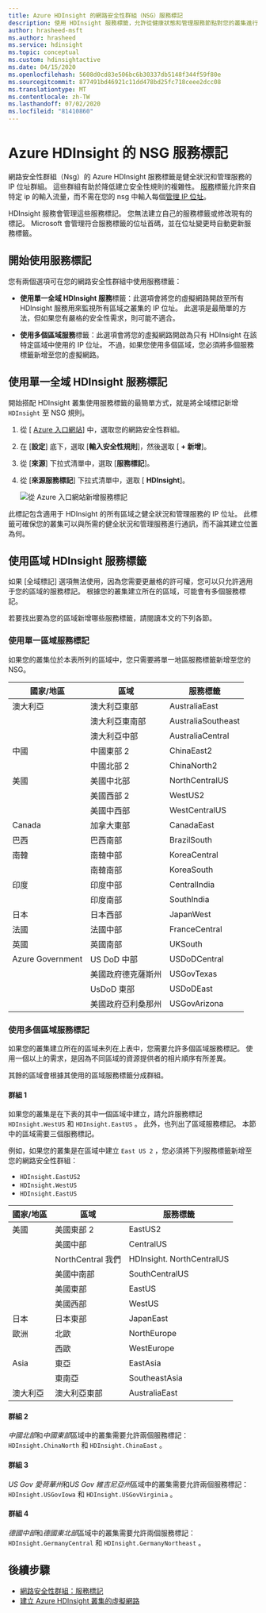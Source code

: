 ```yaml
---
title: Azure HDInsight 的網路安全性群組（NSG）服務標記
description: 使用 HDInsight 服務標籤，允許從健康狀態和管理服務節點對您的叢集進行輸入流量，而不需將 IP 位址新增到您的 Nsg。
author: hrasheed-msft
ms.author: hrasheed
ms.service: hdinsight
ms.topic: conceptual
ms.custom: hdinsightactive
ms.date: 04/15/2020
ms.openlocfilehash: 5608d0cd83e506bc6b30337db5148f344f59f80e
ms.sourcegitcommit: 877491bd46921c11dd478bd25fc718ceee2dcc08
ms.translationtype: MT
ms.contentlocale: zh-TW
ms.lasthandoff: 07/02/2020
ms.locfileid: "81410860"
---
```

# <a name="nsg-service-tags-for-azure-hdinsight"></a>Azure HDInsight 的 NSG 服務標記

網路安全性群組（Nsg）的 Azure HDInsight 服務標籤是健全狀況和管理服務的 IP 位址群組。 這些群組有助於降低建立安全性規則的複雜性。 [服務](../virtual-network/security-overview.md#service-tags)標籤允許來自特定 ip 的輸入流量，而不需在您的 nsg 中輸入每個[管理 IP 位址](hdinsight-management-ip-addresses.md)。

HDInsight 服務會管理這些服務標記。 您無法建立自己的服務標籤或修改現有的標記。 Microsoft 會管理符合服務標籤的位址首碼，並在位址變更時自動更新服務標籤。

## <a name="get-started-with-service-tags"></a>開始使用服務標記

您有兩個選項可在您的網路安全性群組中使用服務標籤：

- **使用單一全域 HDInsight 服務**標籤：此選項會將您的虛擬網路開啟至所有 HDInsight 服務用來監視所有區域之叢集的 IP 位址。 此選項是最簡單的方法，但如果您有嚴格的安全性需求，則可能不適合。

- **使用多個區域服務**標籤：此選項會將您的虛擬網路開啟為只有 HDInsight 在該特定區域中使用的 IP 位址。 不過，如果您使用多個區域，您必須將多個服務標籤新增至您的虛擬網路。

## <a name="use-a-single-global-hdinsight-service-tag"></a>使用單一全域 HDInsight 服務標記

開始搭配 HDInsight 叢集使用服務標籤的最簡單方式，就是將全域標記新增 `HDInsight` 至 NSG 規則。

1. 從 [ [Azure 入口網站](https://portal.azure.com/)] 中，選取您的網路安全性群組。

1. 在 [**設定**] 底下，選取 [**輸入安全性規則**]，然後選取 [ **+ 新增**]。

1. 從 [**來源**] 下拉式清單中，選取 [**服務標記**]。

1. 從 [**來源服務標記**] 下拉式清單中，選取 [ **HDInsight**]。

    ![從 Azure 入口網站新增服務標記](./media/hdinsight-service-tags/azure-portal-add-service-tag.png)

此標記包含適用于 HDInsight 的所有區域之健全狀況和管理服務的 IP 位址。 此標籤可確保您的叢集可以與所需的健全狀況和管理服務進行通訊，而不論其建立位置為何。

## <a name="use-regional-hdinsight-service-tags"></a>使用區域 HDInsight 服務標籤

如果 [全域標記] 選項無法使用，因為您需要更嚴格的許可權，您可以只允許適用于您的區域的服務標記。 根據您的叢集建立所在的區域，可能會有多個服務標記。

若要找出要為您的區域新增哪些服務標籤，請閱讀本文的下列各節。

### <a name="use-a-single-regional-service-tag"></a>使用單一區域服務標記

如果您的叢集位於本表所列的區域中，您只需要將單一地區服務標籤新增至您的 NSG。

| 國家/地區 | 區域 | 服務標籤 |
| ---- | ---- | ---- |
| 澳大利亞 | 澳大利亞東部 | AustraliaEast |
| &nbsp; | 澳大利亞東南部 | AustraliaSoutheast |
| &nbsp; | 澳大利亞中部 | AustraliaCentral |
| 中國 | 中國東部 2 | ChinaEast2 |
| &nbsp; | 中國北部 2 | ChinaNorth2 |
| 美國 | 美國中北部 | NorthCentralUS |
| &nbsp; | 美國西部 2 | WestUS2 |
| &nbsp; | 美國中西部 | WestCentralUS |
| Canada | 加拿大東部 | CanadaEast |
| 巴西 | 巴西南部 | BrazilSouth |
| 南韓 | 南韓中部 | KoreaCentral |
| &nbsp; | 南韓南部 | KoreaSouth |
| 印度 | 印度中部 | CentralIndia |
| &nbsp; | 印度南部 | SouthIndia |
| 日本 | 日本西部 | JapanWest |
| 法國 | 法國中部| FranceCentral |
| 英國 | 英國南部 | UKSouth |
| Azure Government | US DoD 中部 | USDoDCentral |
| &nbsp; | 美國政府德克薩斯州 | USGovTexas |
| &nbsp; | UsDoD 東部 | USDoDEast |
| &nbsp; | 美國政府亞利桑那州 | USGovArizona |

### <a name="use-multiple-regional-service-tags"></a>使用多個區域服務標記

如果您的叢集建立所在的區域未列在上表中，您需要允許多個區域服務標記。 使用一個以上的需求，是因為不同區域的資源提供者的相片順序有所差異。

其餘的區域會根據其使用的區域服務標籤分成群組。

#### <a name="group-1"></a>群組 1

如果您的叢集是在下表的其中一個區域中建立，請允許服務標記 `HDInsight.WestUS` 和 `HDInsight.EastUS` 。 此外，也列出了區域服務標記。 本節中的區域需要三個服務標記。

例如，如果您的叢集是在區域中建立 `East US 2` ，您必須將下列服務標籤新增至您的網路安全性群組：

- `HDInsight.EastUS2`
- `HDInsight.WestUS`
- `HDInsight.EastUS`

| 國家/地區 | 區域 | 服務標籤 |
| ---- | ---- | ---- |
| 美國 | 美國東部 2 | EastUS2 |
| &nbsp; | 美國中部 | CentralUS |
| &nbsp; | NorthCentral 我們 | HDInsight. NorthCentralUS |
| &nbsp; | 美國中南部 | SouthCentralUS |
| &nbsp; | 美國東部 | EastUS |
| &nbsp; | 美國西部 | WestUS |
| 日本 | 日本東部 | JapanEast |
| 歐洲 | 北歐 | NorthEurope |
| &nbsp; | 西歐| WestEurope |
| Asia | 東亞 | EastAsia |
| &nbsp; | 東南亞 | SoutheastAsia |
| 澳大利亞 | 澳大利亞東部 | AustraliaEast |

#### <a name="group-2"></a>群組 2

*中國北部*和*中國東部*區域中的叢集需要允許兩個服務標記： `HDInsight.ChinaNorth` 和 `HDInsight.ChinaEast` 。

#### <a name="group-3"></a>群組 3

*US Gov 愛荷華州*和*US Gov 維吉尼亞州*區域中的叢集需要允許兩個服務標記： `HDInsight.USGovIowa` 和 `HDInsight.USGovVirginia` 。

#### <a name="group-4"></a>群組 4

*德國中部*和*德國東北部*區域中的叢集需要允許兩個服務標記： `HDInsight.GermanyCentral` 和 `HDInsight.GermanyNortheast` 。

## <a name="next-steps"></a>後續步驟

- [網路安全性群組：服務標記](../virtual-network/security-overview.md#security-rules)
- [建立 Azure HDInsight 叢集的虛擬網路](hdinsight-create-virtual-network.md)
